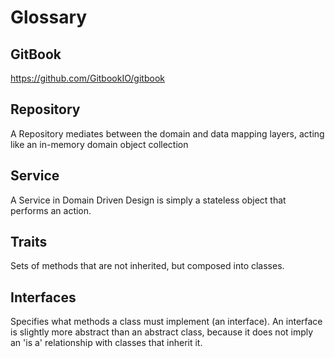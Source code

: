 # Glossary

## GitBook

https://github.com/GitbookIO/gitbook

## Repository

A Repository mediates between the domain and data mapping layers, acting like an in-memory domain object collection

## Service

A Service in Domain Driven Design is simply a stateless object that performs an action.

## Traits

Sets of methods that are not inherited, but composed into classes.

## Interfaces

Specifies what methods a class must implement (an interface). An interface is slightly more abstract than an abstract class, because it does not imply an 'is a' relationship with classes that inherit it.